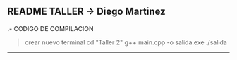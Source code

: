 README TALLER -> Diego Martinez
--------------------------------
.- CODIGO DE COMPILACION
>crear nuevo terminal
cd "Taller 2"
g++ main.cpp -o salida.exe
./salida
--------------------------------

